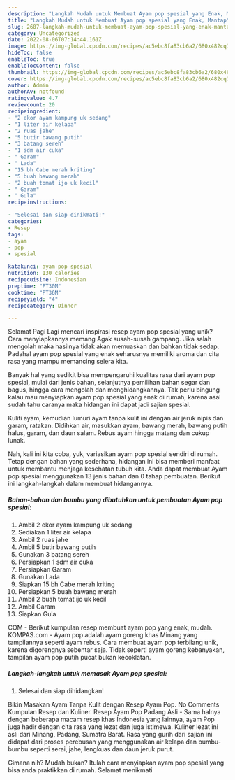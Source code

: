 ```yaml
---
description: "Langkah Mudah untuk Membuat Ayam pop spesial yang Enak, Mantap"
title: "Langkah Mudah untuk Membuat Ayam pop spesial yang Enak, Mantap"
slug: 2687-langkah-mudah-untuk-membuat-ayam-pop-spesial-yang-enak-mantap
category: Uncategorized
date: 2022-08-06T07:14:44.161Z
image: https://img-global.cpcdn.com/recipes/ac5ebc8fa83cb6a2/680x482cq70/ayam-pop-spesial-foto-resep-utama.jpg
hideToc: false
enableToc: true
enableTocContent: false
thumbnail: https://img-global.cpcdn.com/recipes/ac5ebc8fa83cb6a2/680x482cq70/ayam-pop-spesial-foto-resep-utama.jpg
cover: https://img-global.cpcdn.com/recipes/ac5ebc8fa83cb6a2/680x482cq70/ayam-pop-spesial-foto-resep-utama.jpg
author: Admin
authorAv: notfound
ratingvalue: 4.7
reviewcount: 20
recipeingredient:
- "2 ekor ayam kampung uk sedang"
- "1 liter air kelapa"
- "2 ruas jahe"
- "5 butir bawang putih"
- "3 batang sereh"
- "1 sdm air cuka"
- " Garam"
- " Lada"
- "15 bh Cabe merah kriting"
- "5 buah bawang merah"
- "2 buah tomat ijo uk kecil"
- " Garam"
- " Gula"
recipeinstructions:

- "Selesai dan siap dinikmati!"
categories:
- Resep
tags:
- ayam
- pop
- spesial

katakunci: ayam pop spesial 
nutrition: 130 calories
recipecuisine: Indonesian
preptime: "PT30M"
cooktime: "PT36M"
recipeyield: "4"
recipecategory: Dinner

---
```



Selamat Pagi Lagi mencari inspirasi resep ayam pop spesial yang unik? Cara menyiapkannya memang Agak susah-susah gampang. Jika salah mengolah maka hasilnya tidak akan memuaskan dan bahkan tidak sedap. Padahal ayam pop spesial yang enak seharusnya memiliki aroma dan cita rasa yang mampu memancing selera kita.


Banyak hal yang sedikit bisa mempengaruhi kualitas rasa dari ayam pop spesial, mulai dari jenis bahan, selanjutnya pemilihan bahan segar dan bagus, hingga cara mengolah dan menghidangkannya. Tak perlu bingung kalau mau menyiapkan ayam pop spesial yang enak di rumah, karena asal sudah tahu caranya maka hidangan ini dapat jadi sajian spesial.

Kuliti ayam, kemudian lumuri ayam tanpa kulit ini dengan air jeruk nipis dan garam, ratakan. Didihkan air, masukkan ayam, bawang merah, bawang putih halus, garam, dan daun salam. Rebus ayam hingga matang dan cukup lunak.


Nah, kali ini kita coba, yuk, variasikan ayam pop spesial sendiri di rumah. Tetap dengan bahan yang sederhana, hidangan ini bisa memberi manfaat untuk membantu menjaga kesehatan tubuh kita. Anda dapat membuat Ayam pop spesial menggunakan 13 jenis bahan dan 0 tahap pembuatan. Berikut ini langkah-langkah dalam membuat hidangannya.

<!--inarticleads1-->

##### Bahan-bahan dan bumbu yang dibutuhkan untuk pembuatan Ayam pop spesial:

1. Ambil 2 ekor ayam kampung uk sedang
1. Sediakan 1 liter air kelapa
1. Ambil 2 ruas jahe
1. Ambil 5 butir bawang putih
1. Gunakan 3 batang sereh
1. Persiapkan 1 sdm air cuka
1. Persiapkan  Garam
1. Gunakan  Lada
1. Siapkan 15 bh Cabe merah kriting
1. Persiapkan 5 buah bawang merah
1. Ambil 2 buah tomat ijo uk kecil
1. Ambil  Garam
1. Siapkan  Gula


COM - Berikut kumpulan resep membuat ayam pop yang enak, mudah. KOMPAS.com - Ayam pop adalah ayam goreng khas Minang yang tampilannya seperti ayam rebus. Cara membuat ayam pop terbilang unik, karena digorengnya sebentar saja. Tidak seperti ayam goreng kebanyakan, tampilan ayam pop putih pucat bukan kecoklatan. 

<!--inarticleads2-->

##### Langkah-langkah untuk memasak Ayam pop spesial:


1. Selesai dan siap dihidangkan!

Bikin Masakan Ayam Tanpa Kulit dengan Resep Ayam Pop. No Comments Kumpulan Resep dan Kuliner. Resep Ayam Pop Padang Asli - Sama halnya dengan beberapa macam resep khas Indonesia yang lainnya, ayam Pop juga hadir dengan cita rasa yang lezat dan juga istimewa. Kuliner lezat ini asli dari Minang, Padang, Sumatra Barat. Rasa yang gurih dari sajian ini didapat dari proses perebusan yang menggunakan air kelapa dan bumbu-bumbu seperti serai, jahe, lengkuas dan daun jeruk purut. 

Gimana nih? Mudah bukan? Itulah cara menyiapkan ayam pop spesial yang bisa anda praktikkan di rumah. Selamat menikmati

